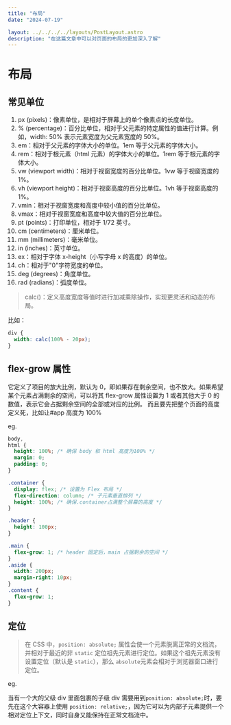 ```yaml
---
title: "布局"
date: "2024-07-19"

layout: ../../../../layouts/PostLayout.astro
description: "在这篇文章中可以对页面的布局的更加深入了解"
---
```


# 布局

## 常见单位

1. px (pixels)：像素单位，是相对于屏幕上的单个像素点的长度单位。
2. % (percentage)：百分比单位，相对于父元素的特定属性的值进行计算。例如，width: 50% 表示元素宽度为父元素宽度的 50%。
3. em：相对于父元素的字体大小的单位。1em 等于父元素的字体大小。
4. rem：相对于根元素（html 元素）的字体大小的单位。1rem 等于根元素的字体大小。
5. vw (viewport width)：相对于视窗宽度的百分比单位。1vw 等于视窗宽度的 1%。
6. vh (viewport height)：相对于视窗高度的百分比单位。1vh 等于视窗高度的 1%。
7. vmin：相对于视窗宽度和高度中较小值的百分比单位。
8. vmax：相对于视窗宽度和高度中较大值的百分比单位。
9. pt (points)：打印单位，相对于 1/72 英寸。
10. cm (centimeters)：厘米单位。
11. mm (millimeters)：毫米单位。
12. in (inches)：英寸单位。
13. ex：相对于字体 x-height（小写字母 x 的高度）的单位。
14. ch：相对于"0"字符宽度的单位。
15. deg (degrees)：角度单位。
16. rad (radians)：弧度单位。

> calc()：定义高度宽度等值时进行加减乘除操作，实现更灵活和动态的布局。

比如：

```css
div {
  width: calc(100% - 20px);
}
```

## flex-grow 属性

它定义了项目的放大比例，默认为 0，即如果存在剩余空间，也不放大。如果希望某个元素占满剩余的空间，可以将其 flex-grow 属性设置为 1 或者其他大于 0 的数值，表示它会占据剩余空间的全部或对应的比例。
而且要先把整个页面的高度定义死，比如让#app 高度为 100%

eg.

```css
body,
html {
  height: 100%; /* 确保 body 和 html 高度为100% */
  margin: 0;
  padding: 0;
}

.container {
  display: flex; /* 设置为 Flex 布局 */
  flex-direction: column; /* 子元素垂直排列 */
  height: 100%; /* 确保.container占满整个屏幕的高度 */
}

.header {
  height: 100px;
}

.main {
  flex-grow: 1; /* header 固定后，main 占据剩余的空间 */
}
.aside {
  width: 200px;
  margin-right: 10px;
}
.content {
  flex-grow: 1;
}
```

## 定位

> 在 CSS 中，`position: absolute;` 属性会使一个元素脱离正常的文档流，并相对于最近的非 `static` 定位祖先元素进行定位。如果这个祖先元素没有设置定位（默认是 `static`），那么 `absolute`元素会相对于浏览器窗口进行定位。

eg.

当有一个大的父级 div 里面包裹的子级 div 需要用到`position: absolute;`时，要先在这个大容器上使用 `position: relative;`，因为它可以为内部子元素提供一个相对定位上下文，同时自身又能保持在正常文档流中。
